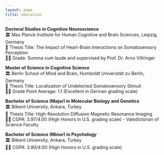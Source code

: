 ```yaml
---
layout: page
title: education
---
```


<b>Doctoral Studies in Cognitive Neuroscience </b> <br>
🏛️ Max Planck Institute for Human Cognitive and Brain Sciences, Leipzig, Germany <br>
📖 Thesis Title: The Impact of Heart-Brain Interactions on Somatosensory Perception <br>
👩‍🎓 Grade: Summa cum laude and supervised by Prof. Dr. Arno Villringer <br>

<b>Master of Science in Cognitive Science </b> <br>
🏛️ Berlin School of Mind and Brain, Humboldt Universität zu Berlin, Germany <br>
📖 Thesis Title: Localization of Undetected Somatosensory Stimuli <br>
👩‍🎓 Grade Point Average: 1.1 (Excellent in German grading scale) <br>


<b>Bachelor of Science (Major) in Molecular Biology and Genetics </b> <br>
🏛️ Bilkent University, Ankara, Turkey <br>
📖 Thesis Title: High-Resolution Diffusion Magnetic Resonance Imaging <br>
👩‍🎓 CGPA: 3.97/4.00 (High Honors in U.S. grading scale) - Valedictorian of Science Faculty <br>

<b>Bachelor of Science (Minor) in Psychology</b> <br>
🏛️ Bilkent University, Ankara, Turkey <br>
👩‍🎓 CGPA: 3.90/4.00 (High Honors in U.S. grading scale)

